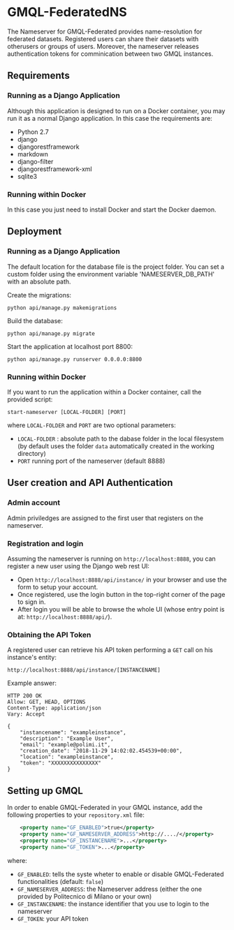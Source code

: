 # GMQL-FederatedNS
The Nameserver for GMQL-Federated provides name-resolution for federated datasets. Registered users can share their datasets with otherusers or groups of users. Moreover, the nameserver releases authentication tokens for comminication between two GMQL instances.


## Requirements
### Running as a Django Application
Although this application is designed to run on a Docker container, you may run it as a normal Django application. 
In this case the requirements are:
- Python 2.7
- django
- djangorestframework 
- markdown 
- django-filter
- djangorestframework-xml
- sqlite3

### Running within Docker
In this case you just need to install Docker and start the Docker daemon.

## Deployment

### Running as a Django Application

The default location for the database file is the project folder. 
You can set a custom folder using the environment variable 'NAMESERVER_DB_PATH' with an absolute path.

Create the migrations: 
```
python api/manage.py makemigrations
```
Build the database:
```
python api/manage.py migrate
  ```
Start the application at localhost port 8800:
```
python api/manage.py runserver 0.0.0.0:8800
```

### Running within Docker
If you want to run the application within a Docker container, call the provided script:
```
start-nameserver [LOCAL-FOLDER] [PORT]
```
where `LOCAL-FOLDER` and `PORT` are two optional parameters:
- `LOCAL-FOLDER` : absolute path to the dabase folder in the local filesystem (by default uses the folder `data` automatically created in the working directory)
- `PORT` running port of the nameserver (default 8888)

## User creation and API Authentication
### Admin account
Admin priviledges are assigned to the first user that registers on the nameserver. 
### Registration and login
Assuming the nameserver is running on `http://localhost:8888`, you can register a new user using the Django web rest UI:

- Open `http://localhost:8888/api/instance/` in your browser and use the form to setup your account.
- Once registered, use the login button in the top-right corner of the page to sign in. 
- After login you will be able to browse the whole UI (whose entry point is at: `http://localhost:8888/api/`).


### Obtaining the API Token
A registered user can retrieve his API token performing a `GET` call on his instance's entity: 
```
http://localhost:8888/api/instance/[INSTANCENAME]
```
Example answer:
``` HTTP
HTTP 200 OK
Allow: GET, HEAD, OPTIONS
Content-Type: application/json
Vary: Accept

{
    "instancename": "exampleinstance",
    "description": "Example User",
    "email": "example@polimi.it",
    "creation_date": "2018-11-29 14:02:02.454539+00:00",
    "location": "exampleinstance",
    "token": "XXXXXXXXXXXXXXX"
}
```

## Setting up GMQL
In order to enable GMQL-Federated in your GMQL instance, add the following properties to your `repository.xml` file:
``` XML
    <property name="GF_ENABLED">true</property>
    <property name="GF_NAMESERVER_ADDRESS">http://..../</property>
    <property name="GF_INSTANCENAME">...</property>
    <property name="GF_TOKEN">...</property>
```

where: 
- `GF_ENABLED`: tells the syste wheter to enable or disable GMQL-Federated  functionalities (default: `false`)
- `GF_NAMESERVER_ADDRESS`: the Nameserver address (either the one provided by Politecnico di Milano or your own)
- `GF_INSTANCENAME`: the instance identifier that you use to login to the nameserver 
- `GF_TOKEN`: your API token


